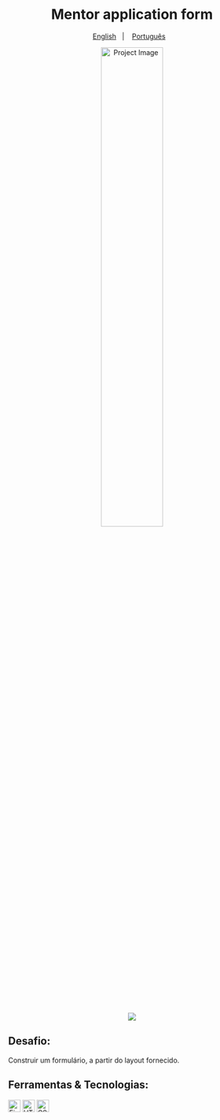 <h1 align="center"> Mentor application form </h1>
<p align="center">
  <a href="README.en.md">English</a>&nbsp;&nbsp;&nbsp;|&nbsp;&nbsp;&nbsp;
  <a href="readme.md">Português</a>&nbsp;&nbsp;&nbsp;
</p>

<p align="center">
<img width="50%" src="https://i.imgur.com/6t8er5i.jpg" alt="Project Image"/>
</p>
<p align="center">
<a href="https://renataprs.github.io/stage03/" target="_blank" rel="noreferrer noopener"><img src="https://img.shields.io/badge/view%20live%20project-1982c4?style=for-the-badge" /></a>
</p>

## Desafio:
Construir um formulário, a partir do layout fornecido. 

## Ferramentas & Tecnologias:
<img height="25" width="25" src="https://cdn.simpleicons.org/figma/6c757d" alt="Figma" title="Figma" /> <img height="25" width="25" src="https://cdn.simpleicons.org/html5/6c757d" alt="HTML" title="HTML" /> <img height="25" width="25" src="https://cdn.simpleicons.org/css3/6c757d" alt="CSS" title="CSS"/>


